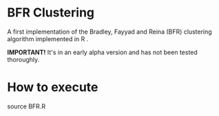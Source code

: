 # BFR Clustering
 A first implementation of the Bradley, Fayyad and Reina (BFR) clustering algorithm implemented in R .
 
 **IMPORTANT!** It's in an early alpha version and has not been tested thoroughly. 

# How to execute
source BFR.R
